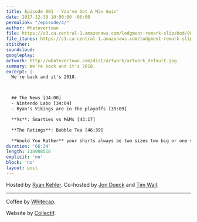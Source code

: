 ```yaml
---
title: Episode 001 - You've Got A Mix Goin'
date: 2017-12-30 10:00:00 -06:00
permalink: "/episode/4/"
author: Whatevertown
file: https://s3.ca-central-1.amazonaws.com/lodgment-remark-slipshod/004.mp3
file_itunes: https://s3.ca-central-1.amazonaws.com/lodgment-remark-slipshod/004.m4a
stitcher: 
soundcloud: 
googleplay: 
artwork: http://whatevertown.com/dist/artwork/artwork_default.jpg
summary: We're back and it's 2018.
excerpt: |-
  We're back and it's 2018.



  ## The News [34:00]
  - Nintendo Labo [34:04]
  - Ryan's Vikings are in the playoffs [39:09]

  **Vs**: Smarties vs M&Ms [43:17]

  **The Ratings**: Bubble Tea [46:39]

  **Would You Rather** your shirts always be two sizes two big or one size too small? [49:09]
duration: '66:34'
length: 118908518
explicit: 'no'
block: 'no'
layout: post
---
```


Hosted by [Ryan Kehler](https://twitter.com/ryankehler). Co-hosted by [Jon Dueck](https://twitter.com/jondueck) and [Tim Wall](https://twitter.com/timjosephwall).

---

Coffee by [Whitecap](http://drinkwhitecap.com/).

Website by [Collectif](http://collectif.co).

